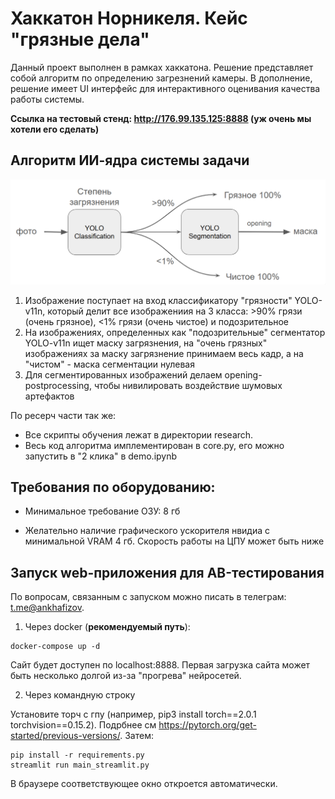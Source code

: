 # Хаккатон Норникеля. Кейс "грязные дела"

Данный проект выполнен в рамках хаккатона. Решение представляет собой алгоритм по определению загрезнений камеры. В дополнение, решение имеет UI интерфейс для интерактивного оценивания качества работы системы.

**Ссылка на тестовый стенд: http://176.99.135.125:8888 (уж очень мы хотели его сделать)**

## Алгоритм ИИ-ядра системы задачи

![architecture](readme_images/algorithm.png "Архитектура")

1. Изображение поступает на вход классификатору "грязности" YOLO-v11n, который делит все изображениия на 3 класса: >90% грязи (очень грязное), <1% грязи (очень чистое) и подозрительное
2. На изображениях, определенных как "подозрительные" сегментатор YOLO-v11n ищет маску загрязнения, на "очень грязных" изображениях за маску загрязнение принимаем весь кадр, а на "чистом" - маска сегментации нулевая
3. Для сегментированных изображений делаем opening-postprocessing, чтобы нивилировать воздействие шумовых артефактов


По ресерч части так же:

- Все скрипты обучения лежат в директории research.
- Весь код алгоритма имплементирован в core.py, его можно запустить в "2 клика" в demo.ipynb


## Требования по оборудованию:

- Минимальное требование ОЗУ: 8 гб

- Желательно наличие графического ускорителя нвидиа с минимальной VRAM 4 гб. Скорость работы на ЦПУ может быть ниже

## Запуск web-приложения для AB-тестирования

По вопросам, связанным с запуском можно писать в телеграм: [t.me@ankhafizov](https://t.me/ankhafizov).

1. Через docker (**рекомендуемый путь**):

```
docker-compose up -d
```

Сайт будет доступен по localhost:8888. Первая загрузка сайта может быть несколько долгой из-за "прогрева" нейросетей.

2. Через командную строку

Установите торч с гпу (например, pip3 install torch==2.0.1 torchvision==0.15.2). Подрбнее см https://pytorch.org/get-started/previous-versions/. Затем:

```
pip install -r requirements.py
streamlit run main_streamlit.py
```

В браузере соответствующее окно откроется автоматически.
